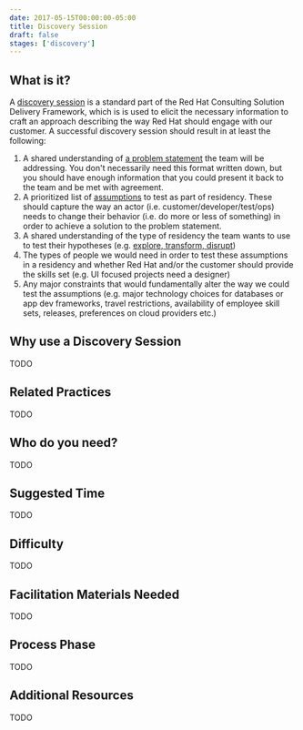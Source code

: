 ```yaml
---
date: 2017-05-15T00:00:00-05:00
title: Discovery Session
draft: false
stages: ['discovery']
---
```


## What is it?

A [discovery session](https://www.redhat.com/en/resources/discovery-session-consulting-datasheet) is a standard part of the Red Hat Consulting Solution Delivery Framework, which is is used to elicit the necessary information to craft an approach describing the way Red Hat should engage with our customer. A successful discovery session should result in at least the following:

1. A shared understanding of [a problem statement](https://pages.18f.gov/lean-product-design/2-problem-statement/) the team will be addressing. You don't necessarily need this format written down, but you should have enough information that you could present it back to the team and be met with agreement.
2. A prioritized list of [assumptions](https://pages.18f.gov/lean-product-design/3-identify-assumptions/) to test as part of residency. These should capture the way an actor (i.e. customer/developer/test/ops) needs to change their behavior (i.e. do more or less of something) in order to achieve a solution to the problem statement.
3. A shared understanding of the type of residency the team wants to use to test their hypotheses (e.g. [explore, transform, disrupt](https://youtu.be/G2_rw69ICWk?t=10m))
4. The types of people we would need in order to test these assumptions in a residency and whether Red Hat and/or the customer should provide the skills set (e.g. UI focused projects need a designer)
5. Any major constraints that would fundamentally alter the way we could test the assumptions (e.g. major technology choices for databases or app dev frameworks, travel restrictions, availability of employee skill sets, releases, preferences on cloud providers etc.)


## Why use a Discovery Session

TODO


## Related Practices

TODO


## Who do you need?

TODO


## Suggested Time

TODO


## Difficulty

TODO


## Facilitation Materials Needed

TODO


## Process Phase

TODO

## Additional Resources

TODO
